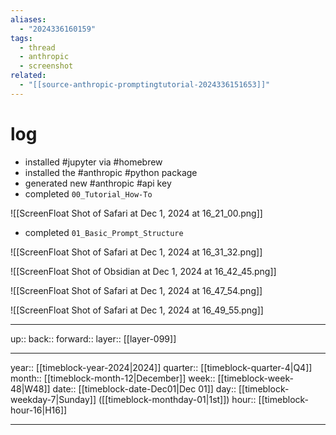 ```yaml
---
aliases:
  - "2024336160159"
tags:
  - thread
  - anthropic
  - screenshot
related:
  - "[[source-anthropic-promptingtutorial-2024336151653]]"
---
```


# log

- installed #jupyter via #homebrew
- installed the #anthropic #python package
- generated new #anthropic #api key
- completed `00_Tutorial_How-To`

![[ScreenFloat Shot of Safari at Dec 1, 2024 at 16_21_00.png]]

- completed `01_Basic_Prompt_Structure`

![[ScreenFloat Shot of Safari at Dec 1, 2024 at 16_31_32.png]]

![[ScreenFloat Shot of Obsidian at Dec 1, 2024 at 16_42_45.png]]

![[ScreenFloat Shot of Safari at Dec 1, 2024 at 16_47_54.png]]

![[ScreenFloat Shot of Safari at Dec 1, 2024 at 16_49_55.png]]



***

up:: 
back:: 
forward:: 
layer:: [[layer-099]]

***

year:: [[timeblock-year-2024|2024]]
quarter:: [[timeblock-quarter-4|Q4]]
month:: [[timeblock-month-12|December]]
week:: [[timeblock-week-48|W48]]
date:: [[timeblock-date-Dec01|Dec 01]]
day:: [[timeblock-weekday-7|Sunday]] ([[timeblock-monthday-01|1st]])
hour:: [[timeblock-hour-16|H16]]

***
